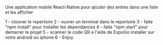 Une application mobile React-Native pour ajouter des entres dans une liste et les afficher

1 - clooner le repertoire
2 - ouvrer un terminal dans le repertoire
3 - faite "npm install" pour installer les dependances
4 - faite "npm start" pour demarrer le projet
5 - scanner le code QR a l'aide de ExpoGo installer sur votre android ou iphone
6 - Enjoy

